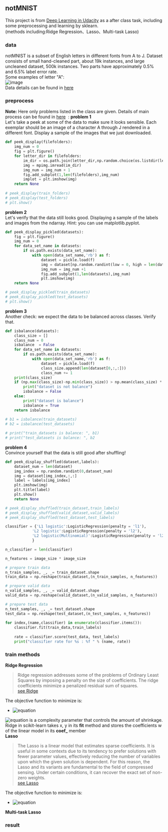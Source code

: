 ## notMNIST
This project is from [Deep Learning in Udacity](https://cn.udacity.com/course/deep-learning--ud730) as a after class task,  including some preprocessing and learning by sklearn.  
(methods including:Ridge Regression、Lasso、Multi-task Lasso)  
### data
notMNIST is a subset of English letters in different fonts from A to J. Dataset consists of small hand-cleaned part, about 19k instances, and large uncleaned dataset, 500k instances. Two parts have approximately 0.5% and 6.5% label error rate.  
Some examples of letter "A":  
![image](http://yaroslavvb.com/upload/notMNIST/nmn.png)  
Data details can be found in [here](http://yaroslavvb.blogspot.hk/2011/09/notmnist-dataset.html)
### preprocess
**Note:** Here only problems listed in the class are given. Details of main process can be found in [here](https://github.com/tensorflow/tensorflow/blob/master/tensorflow/examples/udacity/1_notmnist.ipynb)  : 
**problem 1**  
Let's take a peek at some of the data to make sure it looks sensible. Each exemplar should be an image of a character A through J rendered in a different font. Display a sample of the images that we just downloaded.  
```python
def peek_display(filefolders):
    img_num = 0
    fig = plt.figure()
    for letter_dir in filefolders:
        im_dir = os.path.join(letter_dir,np.random.choice(os.listdir(letter_dir)))
        img = mpimg.imread(im_dir)
        img_num = img_num + 1
        fig.add_subplot(1,len(filefolders),img_num)
        implot = plt.imshow(img)
    return None
    
# peek_display(train_folders)
# peek_display(test_folders)
# plt.show()
```    
**problem 2**   
Let's verify that the data still looks good. Displaying a sample of the labels and images from the ndarray. Hint: you can use matplotlib.pyplot.   
```python  
def peek_display_pickled(datasets):
    fig = plt.figure()
    img_num = 0
    for data_set_name in datasets:
        if os.path.exists(data_set_name):
            with open(data_set_name,'rb') as f:
                dataset = pickle.load(f)
                img = dataset[np.random.randint(low = 0, high = len(dataset)),:,:]
                img_num = img_num +1
                fig.add_subplot(1,len(datasets),img_num)
                plt.imshow(img)
    return None

# peek_display_pickled(train_datasets)
# peek_display_pickled(test_datasets)
# plt.show()     
```   
**problem 3**     
Another check: we expect the data to be balanced across classes. Verify that.  
```  python
def isbalance(datasets):
    class_size = []
    class_num = 0
    isbalance  = False
    for data_set_name in datasets:
        if os.path.exists(data_set_name):
            with open(data_set_name,'rb') as f:
                dataset = pickle.load(f)
                class_size.append(len(dataset[0,:,:]))
                class_num += 1
    print(class_size)
    if (np.max(class_size)-np.min(class_size)) > np.mean(class_size) * 0.1 : 
        print("dataset is not balance")
        isbalance = False
    else:
        print("dataset is balance")
        isbalance = True
    return isbalance
    
# b1 = isbalance(train_datasets)
# b2 = isbalance(test_datasets)

# print("train_datasets is balance: ", b1)
# print("test_datasets is balance: ", b2
```   
**problem 4**   
Convince yourself that the data is still good after shuffling!   
```  python
def peek_display_shuffled(dataset,labels):
    dataset_num = len(dataset)
    img_index = np.random.randint(0,dataset_num)
    img = dataset[img_index,:,:]
    label = labels[img_index]
    plt.imshow(img)
    plt.title(label)
    plt.show()
    return None

# peek_display_shuffled(train_dataset,train_labels)
# peek_display_shuffled(valid_dataset,valid_labels)
# peek_display_shuffled(test_dataset,test_labels)
```  
``` python
classifier = {'L1 logistic':LogisticRegression(penalty = 'l1'),
            'L2 logistic':LogisticRegression(penalty = 'l2'),
            'L2 logistic(Multinomial)':LogisticRegression(penalty = 'l2',solver='lbfgs',multi_class='multinomial'),
            }

n_classifier = len(classifier)

n_features = image_size * image_size

# prepare train data
n_train_samples, _, _= train_dataset.shape
train_data = np.reshape(train_dataset,(n_train_samples, n_features))

# prepare valid data
n_valid_samples, _, _= valid_dataset.shape
valid_data = np.reshape(valid_dataset,(n_valid_samples, n_features))

# prepare test data
n_test_samples, _, _= test_dataset.shape
test_data = np.reshape(test_dataset,(n_test_samples, n_features))
            
for index,(name,classifier) in enumerate(classifier.items()):
    classifier.fit(train_data,train_labels)
            
    rate = classifier.score(test_data, test_labels)
    print("classifier rate for %s : %f " % (name, rate))
```  
### train methods
**Ridge Regression**  
>Ridge regression addresses some of the problems of Ordinary Least Squares by imposing a penalty on the size of coefficients. The ridge coefficients minimize a penalized residual sum of squares.  
[see Ridge](https://en.wikipedia.org/wiki/Ridge)  

The objective function to minimize is:

* ![equation](http://latex.codecogs.com/gif.latex?\min&space;_\omega&space;\left&space;\|&space;X\omega&space;-&space;y&space;\right&space;\|{_{2}}^{2}&space;&plus;&space;\left&space;\|&space;\alpha&space;\right&space;\|{_{2}}^{2})  

![equation](http://latex.codecogs.com/gif.latex?\alpha&space;>&space;0)  is a complexity parameter that controls the amount of shrinkage. Ridge in scikit-learn takes x, y in its **fit** method and stores the coefficients w of the linear model in its **coef_** member  
**Lasso**    
>The Lasso is a linear model that estimates sparse coefficients. It is useful in some contexts due to its tendency to prefer solutions with fewer parameter values, effectively reducing the number of variables upon which the given solution is dependent. For this reason, the Lasso and its variants are fundamental to the field of compressed sensing. Under certain conditions, it can recover the exact set of non-zero weights.  
[see Lasso](https://en.wikipedia.org/wiki/Lasso_(statistics))  

The objective function to minimize is:

* ![equation](http://latex.codecogs.com/gif.latex?\min&space;_\omega&space;\frac{1}{2n_{samples}}\left&space;\|&space;X\omega-y&space;\right&space;\|{_{2}}^{2}&plus;\alpha\left&space;\|&space;\omega&space;\right&space;\|_{1})

**Multi-task Lasso**  
### result
